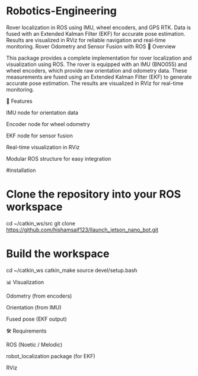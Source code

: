 # Robotics-Engineering
Rover localization in ROS using IMU, wheel encoders, and GPS RTK. Data is fused with an Extended Kalman Filter (EKF) for accurate pose estimation. Results are visualized in RViz for reliable navigation and real-time monitoring.
Rover Odometry and Sensor Fusion with ROS
📌 Overview

This package provides a complete implementation for rover localization and visualization using ROS. The rover is equipped with an IMU (BNO055) and wheel encoders, which provide raw orientation and odometry data. These measurements are fused using an Extended Kalman Filter (EKF) to generate accurate pose estimation. The results are visualized in RViz for real-time monitoring.


🚀 Features

IMU node for orientation data

Encoder node for wheel odometry

EKF node for sensor fusion

Real-time visualization in RViz

Modular ROS structure for easy integration


#installation

# Clone the repository into your ROS workspace
cd ~/catkin_ws/src
git clone https://github.com/hishamsaif123/llaunch_jetson_nano_bot.git

# Build the workspace
cd ~/catkin_ws
catkin_make
source devel/setup.bash


📊 Visualization

Odometry (from encoders)

Orientation (from IMU)

Fused pose (EKF output)


🛠 Requirements

ROS (Noetic / Melodic)

robot_localization package (for EKF)

RViz
